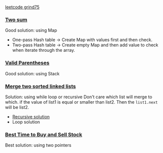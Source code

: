 [leetcode grind75](https://www.techinterviewhandbook.org/grind75)

### [Two sum](https://leetcode.com/problems/two-sum)
Good solution: using Map
   - One-pass Hash table -> Create Map with values first and then check.
   - Two-pass Hash table -> Create empty Map and then add value to check when iterate through the array.
### [Valid Parentheses](https://leetcode.com/problems/valid-parentheses)
Good solution: using Stack
### [Merge two sorted linked lists](https://leetcode.com/problems/merge-two-sorted-lists/)
Solution: using while loop or recursive
Don't care which list will merge to which. if the value of list1 is equal or smaller than list2. Then the `list1.next` will be list2.
 - [Recursive solution](https://authorslog.com/blog/oXmSPEGRc3?title=21-merge-two-sorted-lists)
 - Loop solution
### [Best Time to Buy and Sell Stock](https://leetcode.com/problems/best-time-to-buy-and-sell-stock)
Best solution: using two pointers

